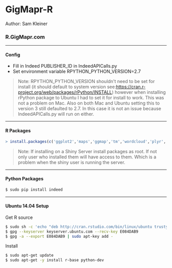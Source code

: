 # GigMapr-R
Author: Sam Kleiner
### R.GigMapr.com
---
#### Config
- Fill in Indeed PUBLISHER_ID in IndeedAPICalls.py
- Set environment variable RPYTHON_PYTHON_VERSION=2.7

> Note: RPYTHON_PYTHON_VERSION shouldn't need to be set for install (it should default to system version see:https://cran.r-project.org/web/packages/rPython/INSTALL) however when installing rPython package to Ubuntu I had to set it for install to work. This was not a problem on Mac. Also on both Mac and Ubuntu setting this to version 3 still defaulted to 2.7. In this case it is not an issue because IndeedAPICalls.py will run on either.

---

#### R Packages
```r
> install.packages(c('ggplot2','maps','ggmap','tm','wordcloud','plyr','zipcode', 'shiny', 'rPython')), repos='http://cran.us.r-project.org')
```

> Note: If installing on a Shiny Server install packages as root. If not only user who installed them will have access to them. Which is a problem when the shiny user is running the server.

---

#### Python Packages
```sh
$ sudo pip install indeed
```

---

#### Ubuntu 14.04 Setup
Get R source
```sh
$ sudo sh -c 'echo "deb http://cran.rstudio.com/bin/linux/ubuntu trusty/" >> /etc/apt/sources.list'
$ gpg --keyserver keyserver.ubuntu.com --recv-key E084DAB9
$ gpg -a --export E084DAB9 | sudo apt-key add -
```
Install
```sh
$ sudo apt-get update
$ sudo apt-get -y install r-base python-dev
```
